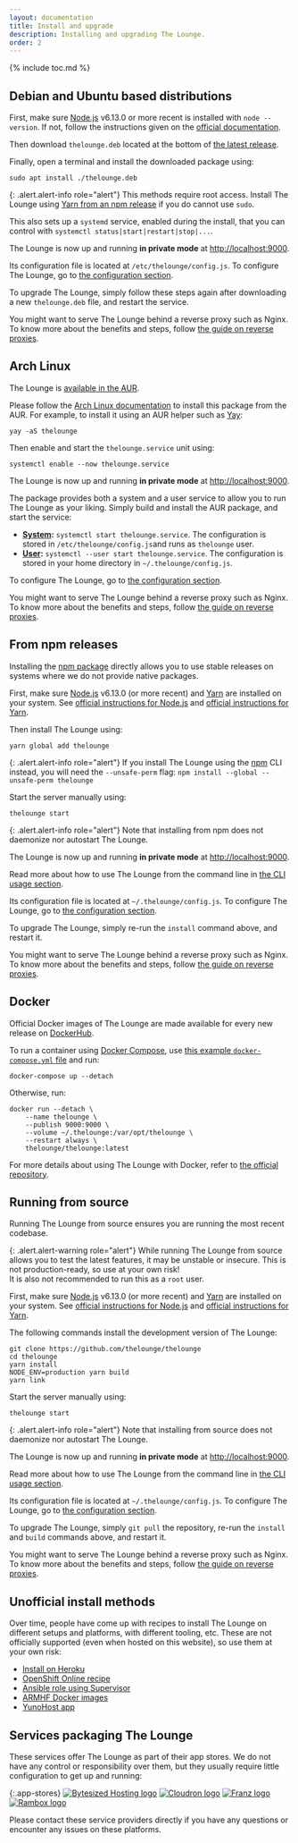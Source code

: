 ```yaml
---
layout: documentation
title: Install and upgrade
description: Installing and upgrading The Lounge.
order: 2
---
```


{% include toc.md %}

## Debian and Ubuntu based distributions

First, make sure [Node.js](https://nodejs.org/) v6.13.0 or more recent is installed
with `node --version`. If not, follow the instructions given on the
[official documentation](https://nodejs.org/en/download/package-manager/#debian-and-ubuntu-based-linux-distributions).

Then download `thelounge.deb` located at the bottom of
[the latest release](https://github.com/thelounge/thelounge/releases/latest).

Finally, open a terminal and install the downloaded package using:

```
sudo apt install ./thelounge.deb
```

{: .alert.alert-info role="alert"}
This methods require root access. Install The Lounge using [Yarn from an npm release](#from-npm-releases) if you do cannot use `sudo`.

This also sets up a `systemd` service, enabled during the install, that you can
control with `systemctl status|start|restart|stop|...`.

The Lounge is now up and running **in private mode** at <http://localhost:9000>.

Its configuration file is located at `/etc/thelounge/config.js`. To configure
The Lounge, go to [the configuration section](/docs/configuration).

To upgrade The Lounge, simply follow these steps again after downloading a new
`thelounge.deb` file, and restart the service.

You might want to serve The Lounge behind a reverse proxy such as Nginx. To know
more about the benefits and steps, follow
[the guide on reverse proxies](/docs/guides/reverse-proxies).

## Arch Linux

The Lounge is [available in the AUR](https://aur.archlinux.org/packages/thelounge/).

Please follow the
[Arch Linux documentation](https://wiki.archlinux.org/index.php/Arch_User_Repository)
to install this package from the AUR. For example, to install it using an AUR
helper such as [Yay](https://github.com/Jguer/yay):

```
yay -aS thelounge
```

Then enable and start the `thelounge.service` unit using:

```
systemctl enable --now thelounge.service
```

The Lounge is now up and running **in private mode** at <http://localhost:9000>.

The package provides both a system and a user service to allow you to run The
Lounge as your liking. Simply build and install the AUR package, and start the
service:

- **[System](https://wiki.archlinux.org/index.php/Systemd):**
  `systemctl start thelounge.service`. The configuration is stored in
  `/etc/thelounge/config.js`and runs as `thelounge` user.
- **[User](https://wiki.archlinux.org/index.php/Systemd/User):**
  `systemctl --user start thelounge.service`. The configuration is stored in
  your home directory in `~/.thelounge/config.js`.

To configure The Lounge, go to
[the configuration section](/docs/configuration).

You might want to serve The Lounge behind a reverse proxy such as Nginx. To know
more about the benefits and steps, follow
[the guide on reverse proxies](/docs/guides/reverse-proxies).

## From npm releases

Installing the [npm package](https://www.npmjs.com/package/thelounge) directly
allows you to use stable releases on systems where we do not provide native
packages.

First, make sure [Node.js](https://nodejs.org/) v6.13.0 (or more recent) and [Yarn](https://yarnpkg.com/) are installed on your system. See [official instructions for Node.js](https://nodejs.org/en/download/package-manager/) and [official instructions for Yarn](https://yarnpkg.com/en/docs/install).

Then install The Lounge using:

```
yarn global add thelounge
```

{: .alert.alert-info role="alert"}
If you install The Lounge using the [npm](https://docs.npmjs.com/cli/npm) CLI instead, you will need the `--unsafe-perm` flag: `npm install --global --unsafe-perm thelounge`

Start the server manually using:

```
thelounge start
```

{: .alert.alert-info role="alert"}
Note that installing from npm does not daemonize nor autostart The Lounge.

The Lounge is now up and running **in private mode** at <http://localhost:9000>.

Read more about how to use The Lounge from the command line in
[the CLI usage section](/docs/usage).

Its configuration file is located at `~/.thelounge/config.js`. To configure The
Lounge, go to [the configuration section](/docs/configuration).

To upgrade The Lounge, simply re-run the `install` command above, and restart it.

You might want to serve The Lounge behind a reverse proxy such as Nginx. To know
more about the benefits and steps, follow
[the guide on reverse proxies](/docs/guides/reverse-proxies).

## Docker

Official Docker images of The Lounge are made available for every new release on
[DockerHub](https://hub.docker.com/r/thelounge/thelounge/).

To run a container using [Docker Compose](https://docs.docker.com/compose/),
use [this example `docker-compose.yml`
file](https://github.com/thelounge/thelounge-docker/blob/master/docker-compose.yml)
and run:

```
docker-compose up --detach
```

Otherwise, run:

```
docker run --detach \
	--name thelounge \
	--publish 9000:9000 \
	--volume ~/.thelounge:/var/opt/thelounge \
	--restart always \
	thelounge/thelounge:latest
```

For more details about using The Lounge with Docker, refer to
[the official repository](https://github.com/thelounge/thelounge-docker).

## Running from source

Running The Lounge from source ensures you are running the most recent codebase.

{: .alert.alert-warning role="alert"}
While running The Lounge from source allows you to test the latest features, it
may be unstable or insecure. This is not production-ready, so use at your own
risk!<br>
It is also not recommended to run this as a `root` user.

First, make sure [Node.js](https://nodejs.org/) v6.13.0 (or more recent) and [Yarn](https://yarnpkg.com/) are installed on your system. See [official instructions for Node.js](https://nodejs.org/en/download/package-manager/) and [official instructions for Yarn](https://yarnpkg.com/en/docs/install).

The following commands install the development version of The Lounge:

```
git clone https://github.com/thelounge/thelounge
cd thelounge
yarn install
NODE_ENV=production yarn build
yarn link
```

Start the server manually using:

```
thelounge start
```

{: .alert.alert-info role="alert"}
Note that installing from source does not daemonize nor autostart The Lounge.

The Lounge is now up and running **in private mode** at <http://localhost:9000>.

Read more about how to use The Lounge from the command line in
[the CLI usage section](/docs/usage).

Its configuration file is located at `~/.thelounge/config.js`. To configure The
Lounge, go to [the configuration section](/docs/configuration).

To upgrade The Lounge, simply `git pull` the repository, re-run the `install` and
`build` commands above, and restart it.

You might want to serve The Lounge behind a reverse proxy such as Nginx. To know
more about the benefits and steps, follow
[the guide on reverse proxies](/docs/guides/reverse-proxies).

## Unofficial install methods

Over time, people have come up with recipes to install The Lounge on different
setups and platforms, with different tooling, etc. These are not officially
supported (even when hosted on this website), so use them at your own risk:

- [Install on Heroku](/docs/unofficial-install-methods/heroku)
- [OpenShift Online recipe](https://github.com/pacbard/openshift-thelounge)
- [Ansible role using Supervisor](https://github.com/astorije/ansible-lounge)
- [ARMHF Docker images](https://hub.docker.com/r/lsioarmhf/thelounge/)
- [YunoHost app](https://github.com/YunoHost-Apps/thelounge_ynh)

## Services packaging The Lounge

These services offer The Lounge as part of their app stores. We do not have any
control or responsibility over them, but they usually require little
configuration to get up and running:

{:.app-stores}
[![Bytesized Hosting logo](/img/logos/bytesized-hosting.svg)](https://bytesized-hosting.com/ "Bytesized Hosting")
[![Cloudron logo](/img/logos/cloudron.svg)](https://cloudron.io/button/io.github.thelounge.html "Cloudron")
[![Franz logo](/img/logos/franz.svg)](https://meetfranz.com/ "Franz")
[![Rambox logo](/img/logos/rambox.svg)](https://rambox.pro/ "Rambox")

Please contact these service providers directly if you have any questions or
encounter any issues on these platforms.
